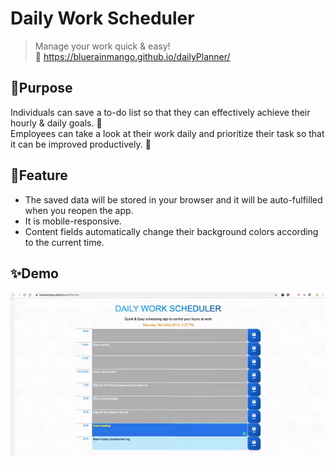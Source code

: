 # Daily Work Scheduler
> Manage your work quick & easy!<br>
🔗 https://bluerainmango.github.io/dailyPlanner/

## 📍Purpose
Individuals can save a to-do list so that they can effectively achieve their hourly & daily goals. 🎯 <br>
Employees can take a look at their work daily and prioritize their task so that it can be improved productively. 💼

## 📌Feature
- The saved data will be stored in your browser and it will be auto-fulfilled when you reopen the app. 
- It is mobile-responsive.
- Content fields automatically change their background colors according to the current time.

## ✨Demo
![screenshot](./assets/demo.gif)
